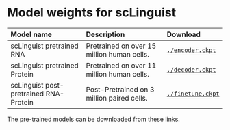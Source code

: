 # Model weights for scLinguist
 
| Model name                | Description                                             | Download                                                                                     |
| :-------------------| :------------------------------------------------------ | :------------------------------------------------------------------------------------------- |
| scLinguist pretrained RNA | Pretrained on over 15 million human cells. | [`./encoder.ckpt`](https://drive.google.com/file/d/16m1gVe2gKkyiitT0o90zgyiCmWUs8zQR/view?usp=sharing) |
| scLinguist pretrained Protein | Pretrained on over 11 million human cells. | [`./decoder.ckpt`](https://drive.google.com/file/d/1hs58F29qbh_aGiexerOCSJyQJDWV1gfI/view?usp=sharing) |
| scLinguist post-pretrained RNA-Protein | Post-Pretrained on 3 million paired cells. | [`./finetune.ckpt`](https://drive.google.com/file/d/1dU_AQ0n45KIElyL1VgPoarDd6qvcNhX4/view?usp=sharing) |
The pre-trained models can be downloaded from these links.